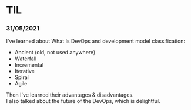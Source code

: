 # TIL

### 31/05/2021
I've learned about What Is DevOps and development model classification:
* Ancient (old, not used anywhere)
* Waterfall
* Incremental
* Iterative
* Spiral
* Agile

Then I've learned their advantages & disadvantages.  
I also talked about the future of the DevOps, which is delightful.

